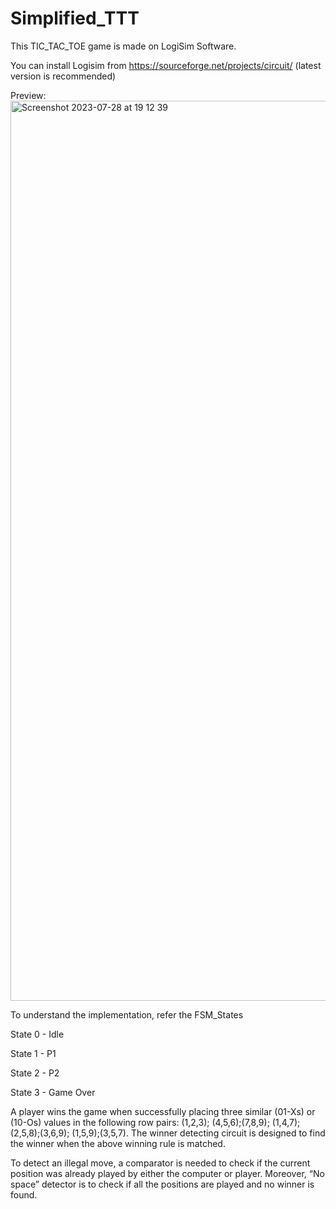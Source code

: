 # Simplified_TTT

This TIC_TAC_TOE game is made on LogiSim Software.

You can install Logisim from https://sourceforge.net/projects/circuit/ (latest version is recommended)

Preview:
<img width="1440" alt="Screenshot 2023-07-28 at 19 12 39" src="https://github.com/akash26khanra/Simplified_TTT/assets/73026641/258d0a40-f0f9-40c1-86b6-820b29298fc4">

To understand the implementation, refer the FSM_States 

State 0 - Idle

State 1 - P1

State 2 - P2

State 3 - Game Over


A player wins the game when successfully placing three similar (01-Xs) or (10-Os) values in the following row pairs: (1,2,3); (4,5,6);(7,8,9); (1,4,7); (2,5,8);(3,6,9); (1,5,9);(3,5,7).
The winner detecting circuit is designed to find the winner when the above winning rule is matched. 

To detect an illegal move, a comparator is needed to check if the current position was already played by either the computer or player. 
Moreover, “No space” detector is to check if all the positions are played and no winner is found.
